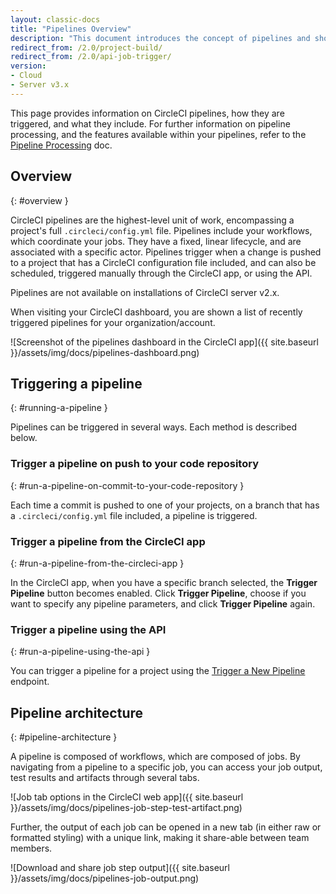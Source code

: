 ```yaml
---
layout: classic-docs
title: "Pipelines Overview"
description: "This document introduces the concept of pipelines and shows how pipelines can be triggered and what they include."
redirect_from: /2.0/project-build/
redirect_from: /2.0/api-job-trigger/
version:
- Cloud
- Server v3.x
---
```


This page provides information on CircleCI pipelines, how they are triggered, and what they include. For further information on pipeline processing, and the features available within your pipelines, refer to the [Pipeline Processing]({{site.baseurl}}/2.0/build-processing) doc.

## Overview
{: #overview }

CircleCI pipelines are the highest-level unit of work, encompassing a project's full `.circleci/config.yml` file. Pipelines include your workflows, which coordinate your jobs. They have a fixed, linear lifecycle, and are associated with a specific actor. Pipelines trigger when a change is pushed to a project that has a CircleCI configuration file included, and can also be scheduled, triggered manually through the CircleCI app, or using the API.

Pipelines are not available on installations of CircleCI server v2.x.

When visiting your CircleCI dashboard, you are shown a list of recently triggered pipelines for your organization/account.

![Screenshot of the pipelines dashboard in the CircleCI app]({{ site.baseurl }}/assets/img/docs/pipelines-dashboard.png)

## Triggering a pipeline
{: #running-a-pipeline }

Pipelines can be triggered in several ways. Each method is described below.

### Trigger a pipeline on push to your code repository
{: #run-a-pipeline-on-commit-to-your-code-repository }

Each time a commit is pushed to one of your projects, on a branch that has a `.circleci/config.yml` file included, a pipeline is triggered.

### Trigger a pipeline from the CircleCI app
{: #run-a-pipeline-from-the-circleci-app }

In the CircleCI app, when you have a specific branch selected, the **Trigger Pipeline** button becomes enabled. Click **Trigger Pipeline**, choose if you want to specify any pipeline parameters, and click **Trigger Pipeline** again.

### Trigger a pipeline using the API
{: #run-a-pipeline-using-the-api }

You can trigger a pipeline for a project using the [Trigger a New Pipeline]({{site.baseurl}}/api/v2/#operation/triggerPipeline) endpoint.

<!---
### Scheduling a pipeline
{: #scheduling-a-pipeline }

TBC
--->

## Pipeline architecture
{: #pipeline-architecture }

A pipeline is composed of workflows, which are composed of jobs. By navigating from a pipeline to a specific job, you can access your job output, test results and artifacts through several tabs.

![Job tab options in the CircleCI web app]({{ site.baseurl }}/assets/img/docs/pipelines-job-step-test-artifact.png)

Further, the output of each job can be opened in a new tab (in either raw or formatted styling) with a unique link, making it share-able between team members.

![Download and share job step output]({{ site.baseurl }}/assets/img/docs/pipelines-job-output.png)
